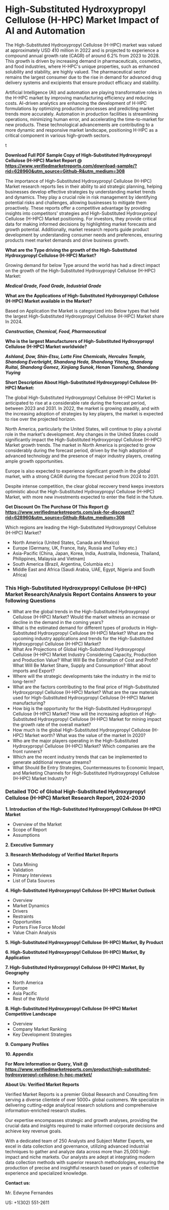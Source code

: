 <meta name="title" content="Global  High-Substituted Hydroxypropyl Cellulose (H-HPC) Market Impact of AI and Automation"><meta name="description" content="  The High-Substituted Hydroxypropyl Cellulose (H-HPC) market was valued at approximately USD 410 million in 2022 and is projected to experience a compound annual grow"><meta name="title" content=" High-Substituted Hydroxypropyl Cellulose (H-HPC) Market Size, Share, Scope, Trends, Growth, Opportunities, Analysis, Forecast"> <h1>High-Substituted Hydroxypropyl Cellulose (H-HPC) Market Impact of AI and Automation</h1> <p>The High-Substituted Hydroxypropyl Cellulose (H-HPC) market was valued at approximately USD 410 million in 2022 and is projected to experience a compound annual growth rate (CAGR) of around 6.2% from 2023 to 2028. This growth is driven by increasing demand in pharmaceuticals, cosmetics, and food industries, where H-HPC's unique properties, such as enhanced solubility and stability, are highly valued. The pharmaceutical sector remains the largest consumer due to the rise in demand for advanced drug delivery systems and excipients that ensure product efficacy and stability.</p> <p>Artificial Intelligence (AI) and automation are playing transformative roles in the H-HPC market by improving manufacturing efficiency and reducing costs. AI-driven analytics are enhancing the development of H-HPC formulations by optimizing production processes and predicting market trends more accurately. Automation in production facilities is streamlining operations, minimizing human error, and accelerating the time-to-market for new products. These technological advancements are contributing to a more dynamic and responsive market landscape, positioning H-HPC as a critical component in various high-growth sectors.</p> t</p><p id="" class=""><strong>Download Full PDF Sample Copy of High-Substituted Hydroxypropyl Cellulose (H-HPC) Market Report @ <a href="https://www.verifiedmarketreports.com/download-sample/?rid=628960&utm_source=Github-R&utm_medium=308" target="_blank">https://www.verifiedmarketreports.com/download-sample/?rid=628960&utm_source=Github-R&utm_medium=308</a></strong></p><p>The importance of&nbsp;High-Substituted Hydroxypropyl Cellulose (H-HPC) Market research reports lies in their ability to aid strategic planning, helping businesses develop effective strategies by understanding market trends and dynamics. They play a crucial role in risk management by identifying potential risks and challenges, allowing businesses to mitigate them proactively. These reports offer a competitive advantage by providing insights into competitors' strategies and High-Substituted Hydroxypropyl Cellulose (H-HPC) Market positioning. For investors, they provide critical data for making informed decisions by highlighting market forecasts and growth potential. Additionally, market research reports guide product development by understanding consumer needs and preferences, ensuring products meet market demands and drive business growth.</p><p><strong>What are the&nbsp;Type driving the growth of the High-Substituted Hydroxypropyl Cellulose (H-HPC) Market?</strong></p><p id="" class="">Growing demand for below Type around the world has had a direct impact on the growth of the High-Substituted Hydroxypropyl Cellulose (H-HPC) Market:</p><em><strong>Medical Grade, Food Grade, Industrial Grade</strong></em></p><strong>What are the&nbsp;Applications&nbsp;of High-Substituted Hydroxypropyl Cellulose (H-HPC) Market available in the Market?</strong></p><p id="" class="">Based on Application the Market is categorized into Below types that held the largest High-Substituted Hydroxypropyl Cellulose (H-HPC) Market share In 2024.</p><em><strong>Construction, Chemical, Food, Pharmaceutical</strong></em></p><strong>Who is the largest Manufacturers of High-Substituted Hydroxypropyl Cellulose (H-HPC) Market worldwide?</strong></p><p><em><strong>Ashland, Dow, Shin-Etsu, Lotte Fine Chemicals, Hercules Temple, Shandong Everbright, Shandong Heda, Shandong Yiteng, Shandong Ruitai, Shandong Gomez, Xinjiang Sunok, Henan Tiansheng, Shandong Yuying</strong></em></p><p id="" class=""><strong>Short Description About High-Substituted Hydroxypropyl Cellulose (H-HPC) Market:</strong></p><p>The global High-Substituted Hydroxypropyl Cellulose (H-HPC) Market is anticipated to rise at a considerable rate during the forecast period, between 2023 and 2031. In 2022, the market is growing steadily, and with the increasing adoption of strategies by key players, the market is expected to rise over the projected horizon.</p><p>North America, particularly the United States, will continue to play a pivotal role in the market's development. Any changes in the United States could significantly impact the High-Substituted Hydroxypropyl Cellulose (H-HPC) Market growth trends. The market in North America is projected to grow considerably during the forecast period, driven by the high adoption of advanced technology and the presence of major industry players, creating ample growth opportunities.</p><p>Europe is also expected to experience significant growth in the global market, with a strong CAGR during the forecast period from 2024 to 2031.</p><p>Despite intense competition, the clear global recovery trend keeps investors optimistic about the High-Substituted Hydroxypropyl Cellulose (H-HPC) Market, with more new investments expected to enter the field in the future.</p><p id="" class=""><strong>Get Discount On The Purchase Of This Report @ <a href="https://www.verifiedmarketreports.com/ask-for-discount/?rid=628960&utm_source=Github-R&utm_medium=308" target="_blank">https://www.verifiedmarketreports.com/ask-for-discount/?rid=628960&utm_source=Github-R&utm_medium=308</a></strong></p>Which regions are leading the High-Substituted Hydroxypropyl Cellulose (H-HPC) Market?</p><ul><li>North America (United States, Canada and Mexico)</li><li>Europe (Germany, UK, France, Italy, Russia and Turkey etc.)</li><li>Asia-Pacific (China, Japan, Korea, India, Australia, Indonesia, Thailand, Philippines, Malaysia and Vietnam)</li><li>South America (Brazil, Argentina, Columbia etc.)</li><li>Middle East and Africa (Saudi Arabia, UAE, Egypt, Nigeria and South Africa)</li></ul><h3 id="" class="">This High-Substituted Hydroxypropyl Cellulose (H-HPC) Market Research/Analysis Report Contains Answers to your following Questions</h3><ul><li>What are the global trends in the High-Substituted Hydroxypropyl Cellulose (H-HPC) Market? Would the market witness an increase or decline in the demand in the coming years?</li><li>What is the estimated demand for different types of products in High-Substituted Hydroxypropyl Cellulose (H-HPC) Market? What are the upcoming industry applications and trends for the High-Substituted Hydroxypropyl Cellulose (H-HPC) Market?</li><li>What Are Projections of Global High-Substituted Hydroxypropyl Cellulose (H-HPC) Market Industry Considering Capacity, Production and Production Value? What Will Be the Estimation of Cost and Profit? What Will Be Market Share, Supply and Consumption? What about imports and Export?</li><li>Where will the strategic developments take the industry in the mid to long-term?</li><li>What are the factors contributing to the final price of High-Substituted Hydroxypropyl Cellulose (H-HPC) Market? What are the raw materials used for High-Substituted Hydroxypropyl Cellulose (H-HPC) Market manufacturing?</li><li>How big is the opportunity for the High-Substituted Hydroxypropyl Cellulose (H-HPC) Market? How will the increasing adoption of High-Substituted Hydroxypropyl Cellulose (H-HPC) Market for mining impact the growth rate of the overall market?</li><li>How much is the global High-Substituted Hydroxypropyl Cellulose (H-HPC) Market worth? What was the value of the market In 2020?</li><li>Who are the major players operating in the High-Substituted Hydroxypropyl Cellulose (H-HPC) Market? Which companies are the front runners?</li><li>Which are the recent industry trends that can be implemented to generate additional revenue streams?</li><li>What Should Be Entry Strategies, Countermeasures to Economic Impact, and Marketing Channels for High-Substituted Hydroxypropyl Cellulose (H-HPC) Market Industry?</li></ul><h3 id="" class="">Detailed TOC of Global High-Substituted Hydroxypropyl Cellulose (H-HPC) Market Research Report, 2024-2030</h3><p id="" class=""><strong>1. Introduction of the High-Substituted Hydroxypropyl Cellulose (H-HPC) Market</strong></p><ul><li>Overview of the Market</li><li>Scope of Report</li><li>Assumptions</li></ul><p id="" class=""><strong>2. Executive Summary</strong></p><p id="" class=""><strong>3. Research Methodology of Verified Market Reports</strong></p><ul><li>Data Mining</li><li>Validation</li><li>Primary Interviews</li><li>List of Data Sources</li></ul><p id="" class=""><strong>4. High-Substituted Hydroxypropyl Cellulose (H-HPC) Market Outlook</strong></p><ul><li>Overview</li><li>Market Dynamics</li><li>Drivers</li><li>Restraints</li><li>Opportunities</li><li>Porters Five Force Model</li><li>Value Chain Analysis</li></ul><p id="" class=""><strong>5. High-Substituted Hydroxypropyl Cellulose (H-HPC) Market, By Product</strong></p><p id="" class=""><strong>6. High-Substituted Hydroxypropyl Cellulose (H-HPC) Market, By Application</strong></p><p id="" class=""><strong>7. High-Substituted Hydroxypropyl Cellulose (H-HPC) Market, By Geography</strong></p><ul><li>North America</li><li>Europe</li><li>Asia Pacific</li><li>Rest of the World</li></ul><p id="" class=""><strong>8. High-Substituted Hydroxypropyl Cellulose (H-HPC) Market Competitive Landscape</strong></p><ul><li>Overview</li><li>Company Market Ranking</li><li>Key Development Strategies</li></ul><p id="" class=""><strong>9. Company Profiles</strong></p><p id="" class=""><strong>10. Appendix</strong></p><p id="" class=""><strong>For More Information or Query, Visit @ <a href="https://www.verifiedmarketreports.com/product/high-substituted-hydroxypropyl-cellulose-h-hpc-market/" target="_blank">https://www.verifiedmarketreports.com/product/high-substituted-hydroxypropyl-cellulose-h-hpc-market/</a></strong></p><p id="" class=""><strong>About Us: Verified Market Reports</strong></p><p id="" class="">Verified Market Reports is a premier Global Research and Consulting firm serving a diverse clientele of over 5000+ global customers. We specialize in delivering cutting-edge analytical research solutions and comprehensive information-enriched research studies.</p><p id="" class="">Our expertise encompasses strategic and growth analyses, providing the crucial data and insights required to make informed corporate decisions and achieve key revenue goals.</p><p id="" class="">With a dedicated team of 250 Analysts and Subject Matter Experts, we excel in data collection and governance, utilizing advanced industrial techniques to gather and analyze data across more than 25,000 high-impact and niche markets. Our analysts are adept at integrating modern data collection methods with superior research methodologies, ensuring the production of precise and insightful research based on years of collective experience and specialized knowledge.</p><p id="" class=""><strong>Contact us:</strong></p><p id="" class="">Mr. Edwyne Fernandes</p><p id="" class="">US: +1(302) 551-2611</p>